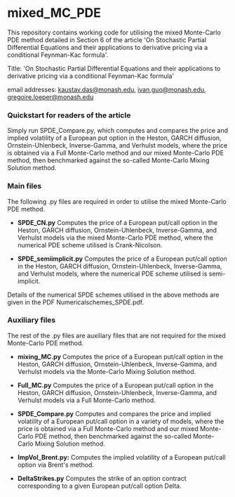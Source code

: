 # mixed_MC_PDE
This repository contains working code for utilising the mixed Monte-Carlo PDE method detailed in Section 6 of the article 'On Stochastic Partial Differential Equations and their applications to derivative pricing via a conditional Feynman-Kac formula'.

Title: 'On Stochastic Partial Differential Equations and their applications to derivative pricing via a conditional Feynman-Kac formula'

email addresses: kaustav.das@monash.edu, ivan.guo@monash.edu, gregoire.loeper@monash.edu

### Quickstart for readers of the article

Simply run SPDE_Compare.py, which computes and compares the price and implied volatility of a European put option in the Heston, GARCH diffusion, Ornstein-Uhlenbeck, Inverse-Gamma, and Verhulst models, where the price is obtained via a Full Monte-Carlo method and our mixed Monte-Carlo PDE method, then benchmarked against the so-called Monte-Carlo Mixing Solution method.

### Main files
The following .py files are required in order to utilise the mixed Monte-Carlo PDE method.

- **SPDE_CN.py**
  Computes the price of a European put/call option in the Heston, GARCH diffusion, Ornstein-Uhlenbeck, Inverse-Gamma, and Verhulst models via the mixed Monte-Carlo PDE method, where the numerical PDE scheme utilised is Crank-Nicolson.
  
- **SPDE_semiimplicit.py**
  Computes the price of a European put/call option in the Heston, GARCH diffusion, Ornstein-Uhlenbeck, Inverse-Gamma, and Verhulst models, where the numerical PDE scheme utilised is semi-implicit.

Details of the numerical SPDE schemes utilised in the above methods are given in the PDF Numericalschemes_SPDE.pdf.

### Auxiliary files
The rest of the .py files are auxiliary files that are not required for the mixed Monte-Carlo PDE method.

- **mixing_MC.py**
   Computes the price of a European put/call option in the Heston, GARCH diffusion, Ornstein-Uhlenbeck, Inverse-Gamma, and Verhulst models via the Monte-Carlo Mixing Solution method.
  
- **Full_MC.py**
  Computes the price of a European put/call option in the Heston, GARCH diffusion, Ornstein-Uhlenbeck, Inverse-Gamma, and Verhulst models via a Full Monte-Carlo method.
  
- **SPDE_Compare.py**
  Computes and compares the price and implied volatility of a European put/call option in a variety of models, where the price is obtained via a Full Monte-Carlo method and our mixed Monte-Carlo PDE method, then benchmarked against the so-called Monte-Carlo Mixing Solution method.
  
- **ImpVol_Brent.py:** 
  Computes the implied volatility of a European put/call option via Brent's method.

- **DeltaStrikes.py**
  Computes the strike of an option contract corresponding to a given European put/call option Delta.
  
